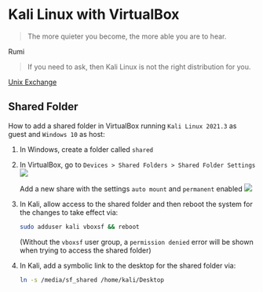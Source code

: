 # Kali Linux with VirtualBox

> The more quieter you become, the more able you are to hear.

Rumi

> If you need to ask, then Kali Linux is not the right distribution for you.

[Unix Exchange](https://unix.meta.stackexchange.com/a/5361/224262)


## Shared Folder

How to add a shared folder in VirtualBox running `Kali Linux 2021.3` as guest and `Windows 10` as host:

1. In Windows, create a folder called `shared`

1. In VirtualBox, go to `Devices > Shared Folders > Shared Folder Settings`
   ![][1]
   
   Add a new share with the settings `auto mount` and `permanent` enabled
   ![][2]
   
1. In Kali, allow access to the shared folder and then reboot the system for the changes to take effect via:

   ```sh
   sudo adduser kali vboxsf && reboot
   ```

   (Without the `vboxsf` user group, a `permission denied` error will be shown when trying to access the shared folder)

1. In Kali, add a symbolic link to the desktop for the shared folder via:

   ```sh
   ln -s /media/sf_shared /home/kali/Desktop
   ```

[1]: ./imgs/kali_1.png
[2]: ./imgs/kali_2.png

